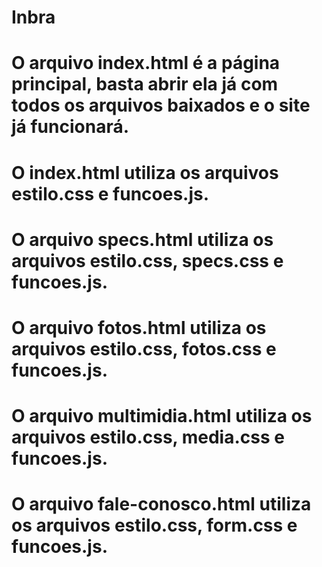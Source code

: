 # Inbra

# O arquivo index.html é a página principal, basta abrir ela já com todos os arquivos baixados e o site já funcionará.

# O index.html utiliza os arquivos estilo.css e funcoes.js.

# O arquivo specs.html utiliza os arquivos estilo.css, specs.css e funcoes.js.

# O arquivo fotos.html utiliza os arquivos estilo.css, fotos.css e funcoes.js.

# O arquivo multimidia.html utiliza os arquivos estilo.css, media.css e funcoes.js.

# O arquivo fale-conosco.html utiliza os arquivos estilo.css, form.css e funcoes.js.
